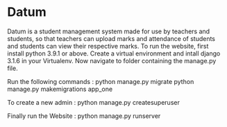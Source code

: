 # Datum
Datum is a student management system made for use by teachers and students, so that teachers can upload marks and attendance of students and students can view their respective marks.
To run the website, first install python 3.9.1 or above. Create a virtual environment and intall django 3.1.6 in your Virtualenv.
Now navigate to folder containing the manage.py file.

Run the following commands :
python manage.py migrate
python manage.py makemigrations app_one

To create a new admin :
python manage.py createsuperuser

Finally run the Website :
python manage.py runserver

